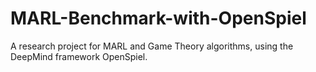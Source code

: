 # MARL-Benchmark-with-OpenSpiel
A research project for MARL and Game Theory algorithms, using the DeepMind framework OpenSpiel.
